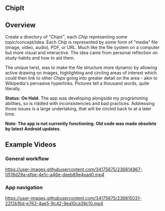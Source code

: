 <h2>ChipIt</h2>

<h2>Overview</h2>

Create a directory of _"Chips"_, each _Chip_ representing some topic/concept/idea. Each _Chip_ is represented by some form of "media" file (image, video, audio), PDF, or URL. Much like the file system on a computer but more visual and interactive. The idea came from personal reflection on study-habits and how to aid them.

The unique twist, was to make the file structure more dynamic by allowing active drawing on images, highlighting and circling areas of interest which could then link to other _Chips_ going into greater detail on the area - akin to Wikipedia's pervasive hyperlinks. Pictures tell a thousand words, quite literally.

**Status**: **On Hold**. The app was developing alongside my programming abilities, so is riddled with inconsistencies and bad practices. Addressing those issues is a large undertaking, that will be circled back to at a later time.

**Note: The app is not currently functioning. Old code was made obsolete by latest Android updates**. 

## Example Videos
### General workflow
https://user-images.githubusercontent.com/34175675/236814967-0519d29a-afbe-4e1c-a46e-deeb89e4ead0.mp4

### App navigation
https://user-images.githubusercontent.com/34175675/236815031-22f2b16d-e763-4ae5-9c42-9ea10ca39c10.mp4
